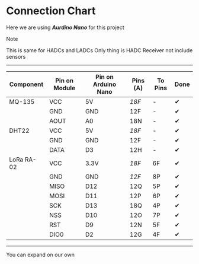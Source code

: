 # Connection Chart

Here we are using ***Aurdino Nano*** for this project

> [!NOTE]
> This is same for HADCs and LADCs
> Only thing is HADC Receiver not include sensors
---
| Component  | Pin on Module | Pin on Arduino Nano | Pins (A)  | To Pins | Done |
| ---------- | ------------- | ------------------- | --------- | ------- | ---- |
| MQ-135     | VCC           | 5V                  | _18F_     | -       | ✔    |
|            | GND           | GND                 | 12F       | -       | ✔    |
|            | AOUT          | A0                  | 18N       | -       | ✔    |
| DHT22      | VCC           | 5V                  | _18F_ | -       | ✔    |
|            | GND           | GND                 | 12F       | -       | ✔    |
|            | DATA          | D3                  | 12H       | -       | ✔    |
| LoRa RA-02 | VCC           | 3.3V                | _18F_     | 6F      | ✔    |
|            | GND           | GND                 | _12F_     | 8P      | ✔    |
|            | MISO          | D12                 | 12Q       | 5P      | ✔    |
|            | MOSI          | D11                 | 12P       | 6P      | ✔    |
|            | SCK           | D13                 | 18Q       | 4P      | ✔    |
|            | NSS           | D10                 | 12O       | 7P      | ✔    |
|            | RST           | D9                  | 12N       | 5F      | ✔    |
|            | DIO0          | D2                  | 12G       | 4F      | ✔    |

---
You can expand on our own